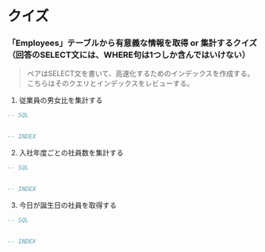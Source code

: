 # クイズ

### 「Employees」テーブルから有意義な情報を取得 or 集計するクイズ（回答のSELECT文には、WHERE句は1つしか含んではいけない）

>ペアはSELECT文を書いて、高速化するためのインデックスを作成する。<br>こちらはそのクエリとインデックスをレビューする。

1. 従業員の男女比を集計する
```sql
-- SQL


-- INDEX

```

2. 入社年度ごとの社員数を集計する
```sql
-- SQL


-- INDEX

```

3. 今日が誕生日の社員を取得する
```sql
-- SQL


-- INDEX

```